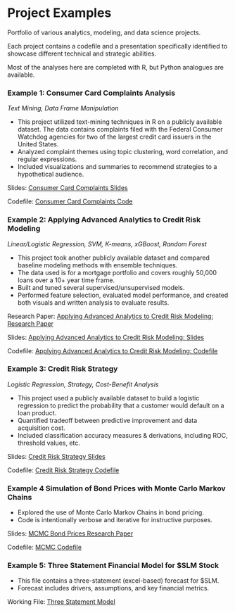 # Project Examples
Portfolio of various analytics, modeling, and data science projects. 

Each project contains a codefile and a presentation specifically identified to showcase different technical and strategic abilities. 

Most of the analyses here are completed with R, but Python analogues are available.

### Example 1: Consumer Card Complaints Analysis 
*Text Mining, Data Frame Manipulation*
- This project utilized text-mining techniques in R on a publicly available dataset. The data contains complaints filed with the Federal Consumer Watchdog agencies for two of the largest credit card issuers in the United States.
- Analyzed complaint themes using topic clustering, word correlation, and regular expressions.
- Included visualizations and summaries to recommend strategies to a hypothetical audience. 

Slides: [Consumer Card Complaints Slides](Consumer%20Card%20Complaints%20Analysis/complaints_slides.pdf)

Codefile: [Consumer Card Complaints Code](https://github.com/abech6565/project-examples/blob/main/Consumer%20Card%20Complaints%20Analysis/complaints_codefile.Rmd)

### Example 2: Applying Advanced Analytics to Credit Risk Modeling 
*Linear/Logistic Regression, SVM, K-means, xGBoost, Random Forest*
- This project took another publicly available dataset and compared baseline modeling methods with ensemble techniques.
- The data used is for a mortgage portfolio and covers roughly 50,000 loans over a 10+ year time frame.
- Built and tuned several supervised/unsupervised models.
- Performed feature selection, evaluated model performance, and created both visuals and written analysis to evaluate results. 

Research Paper: [Applying Advanced Analytics to Credit Risk Modeling: Research Paper](https://github.com/abech6565/project-examples/blob/main/Credit%20Risk%20Modeling/Applying%20Advanced%20Analytics%20to%20Credit%20Risk%20Modeling.pdf)

Slides: [Applying Advanced Analytics to Credit Risk Modeling: Slides](https://github.com/abech6565/project-examples/blob/main/Credit%20Risk%20Modeling/Applying%20Advanced%20Analytics%20to%20Credit%20Risk%20Modeling_slides.pdf)

Codefile: [Applying Advanced Analytics to Credit Risk Modeling: Codefile](https://github.com/abech6565/project-examples/blob/main/Credit%20Risk%20Modeling/Applying%20Advanced%20Analytics%20to%20Credit%20Risk.R)

### Example 3: Credit Risk Strategy 
*Logistic Regression, Strategy, Cost-Benefit Analysis*
- This project used a publicly available dataset to build a logistic regression to predict the probability that a customer would default on a loan product.
- Quantified tradeoff between predictive improvement and data acquisition cost.
- Included classification accuracy measures & derivations, including ROC, threshold values, etc. 
  
Slides: [Credit Risk Strategy Slides](https://github.com/abech6565/project-examples/blob/main/Credit%20Risk%20Modeling/Strategy%20Example.pdf)

Codefile: [Credit Risk Strategy Codefile](https://github.com/abech6565/project-examples/blob/main/Credit%20Risk%20Modeling/Logistic_Overview.Rmd)

### Example 4 Simulation of Bond Prices with Monte Carlo Markov Chains 
- Explored the use of Monte Carlo Markov Chains in bond pricing.
- Code is intentionally verbose and iterative for instructive purposes. 

Slides: [MCMC Bond Prices Research Paper](https://github.com/abech6565/project-examples/blob/main/Simulation%20of%20Bond%20Prices/Simulation%20of%20Bond%20Prices.pdf)

Codefile: [MCMC Codefile](https://github.com/abech6565/project-examples/blob/main/Simulation%20of%20Bond%20Prices/MCMC%20Simulation%20Bond%20Prices.R)

### Example 5: Three Statement Financial Model for $SLM Stock
- This file contains a three-statement (excel-based) forecast for $SLM.
- Forecast includes drivers, assumptions, and key financial metrics. 

Working File: [Three Statement Model](https://github.com/abech6565/project-examples/blob/main/Financial%20Modeling/SLM%20Three%20Statement%20Model.xlsx)

